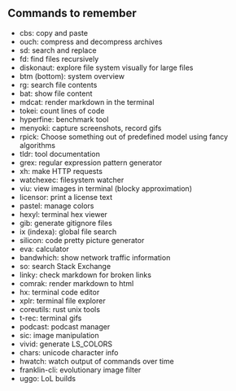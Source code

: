 ## Commands to remember

- cbs: copy and paste
- ouch: compress and decompress archives
- sd: search and replace
- fd: find files recursively
- diskonaut: explore file system visually for large files
- btm (bottom): system overview
- rg: search file contents
- bat: show file content
- mdcat: render markdown in the terminal
- tokei: count lines of code
- hyperfine: benchmark tool
- menyoki: capture screenshots, record gifs
- rpick: Choose something out of predefined model using fancy algorithms
- tldr: tool documentation
- grex: regular expression pattern generator
- xh: make HTTP requests
- watchexec: filesystem watcher
- viu: view images in terminal (blocky approximation)
- licensor: print a license text
- pastel: manage colors
- hexyl: terminal hex viewer
- gib: generate gitignore files
- ix (indexa): global file search
- silicon: code pretty picture generator
- eva: calculator
- bandwhich: show network traffic information
- so: search Stack Exchange
- linky: check markdown for broken links
- comrak: render markdown to html
- hx: terminal code editor
- xplr: terminal file explorer
- coreutils: rust unix tools
- t-rec: terminal gifs
- podcast: podcast manager
- sic: image manipulation
- vivid: generate LS_COLORS
- chars: unicode character info
- hwatch: watch output of commands over time
- franklin-cli: evolutionary image filter
- uggo: LoL builds


